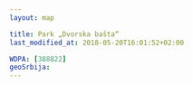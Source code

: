```yaml
---
layout: map

title: Park „Dvorska bašta“
last_modified_at: 2018-05-20T16:01:52+02:00

WDPA: [388822]
geoSrbija:
---
```

